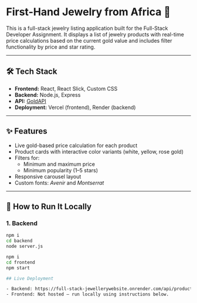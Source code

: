 # First-Hand Jewelry from Africa 💍

This is a full-stack jewelry listing application built for the Full-Stack Developer Assignment. It displays a list of jewelry products with real-time price calculations based on the current gold value and includes filter functionality by price and star rating.

---

## 🛠 Tech Stack

- **Frontend:** React, React Slick, Custom CSS
- **Backend:** Node.js, Express
- **API:** [GoldAPI](https://www.goldapi.io/) 
- **Deployment:** Vercel (frontend), Render (backend)

---

## ✨ Features

- Live gold-based price calculation for each product
- Product cards with interactive color variants (white, yellow, rose gold)
- Filters for:
  - Minimum and maximum price
  - Minimum popularity (1–5 stars)
- Responsive carousel layout
- Custom fonts: *Avenir* and *Montserrat*

---

## 🚀 How to Run It Locally

### 1. Backend
```bash
npm i
cd backend
node server.js

npm i
cd frontend
npm start

## Live Deployment

- Backend: https://full-stack-jewellerywebsite.onrender.com/api/products
- Frontend: Not hosted – run locally using instructions below.

